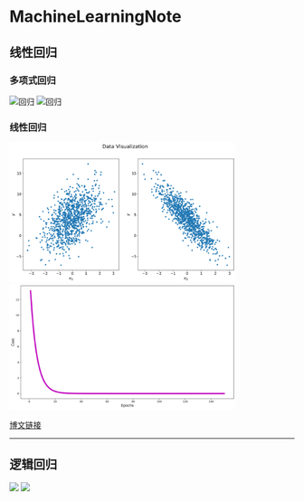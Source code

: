# MachineLearningNote

##  线性回归

### 多项式回归

<img src="https://cdn.jsdelivr.net/gh/MatNoble/Images/Peek%202021-01-24%2018-49.gif" title="回归" width=400 />

<img src="https://cdn.jsdelivr.net/gh/MatNoble/Images/20210124185354.png" title="回归" width=400 />

### 线性回归

<img src="./images/visual.svg" width=400 />

<img src="./images/cost.svg" width=400 />

[博文链接](https://matnoble.me/ai/ml/regression/)

<hr />

## 逻辑回归

<img src="https://cdn.jsdelivr.net/gh/MatNoble/Images/logisticRegression.gif" width=400 />

<img src="https://cdn.jsdelivr.net/gh/MatNoble/Images/20210130232117.png" width=400 />
